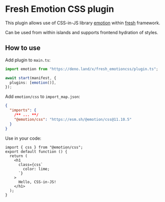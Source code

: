 # Fresh Emotion CSS plugin

This plugin allows use of CSS-in-JS library [emotion](https://emotion.sh/)
within [fresh](https://fresh.deno.dev/) framework.

Can be used from within islands and supports frontend hydration of styles.

## How to use

Add plugin to `main.ts`:

```ts
import emotion from "https://deno.land/x/fresh_emotioncss/plugin.ts";

await start(manifest, {
  plugins: [emotion()],
});
```

Add `emotion/css` to `import_map.json`:

```json
{
  "imports": {
    /** ... **/
    "@emotion/css": "https://esm.sh/@emotion/css@11.10.5"
  }
}
```

Use in your code:

```tsx
import { css } from "@emotion/css";
export default function () {
  return (
    <h1
      class={css`
        color: lime;
      `}
    >
      Hello, CSS-in-JS!
    </h1>
  );
}
```
